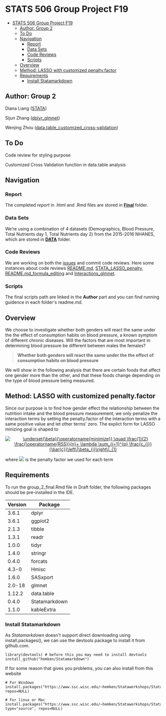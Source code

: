# STATS 506 Group Project F19

- [STATS 506 Group Project F19](#stats-506-group-project-f19)
  - [Author: Group 2](#author-group-2)
  - [To Do](#to-do)
  - [Navigation](#navigation)
    - [Report](#report)
    - [Data Sets](#data-sets)
    - [Code Reviews](#code-reviews)
    - [Scripts](#scripts)
  - [Overview](#overview)
  - [Method: LASSO with customized penalty.factor](#method-lasso-with-customized-penaltyfactor)
  - [Requirements](#requirements)
    - [Install Statamarkdown](#install-statamarkdown)

## Author: Group 2
Diana Liang ([STATA](./DL/Final&#32;Documents/))

Sijun Zhang ([dplyr_glmnet](./ZSJ/FINAL/))

Wenjing Zhou ([data.table_customized_cross-validation](./Wenjing/))

## To Do

Code review for styling purpose

Customized Cross Validation function in data.table analysis

## Navigation

### Report
The completed *report* in .html and .Rmd files are stored in **[Final](./Final)** folder.

### Data Sets
We’re using a combination of 4 datasets (Demographics, Blood Pressure, Total Nutrients day 1, Total Nutrients day 2) from the 2015-2016 NHANES, which are stored in **[DATA](./DATA)** folder.

### Code Reviews

We are working on both the [issues](https://github.com/Randyzhang98/STATS506_Proj_02/issues) and commit code reviews. Here some instances about code reviews [README.md](https://github.com/Randyzhang98/STATS506_Proj_02/commit/70771c6ef62de5f1877e45f5a53b359115866a12), [STATA_LASSO_penalty](https://github.com/Randyzhang98/STATS506_Proj_02/commit/71b27f4d5a3b6003d2af6e66a4768863589c4357), [README.md_formula_editing](https://github.com/Randyzhang98/STATS506_Proj_02/commit/34689b24aa2958a0b710594bec6451b24e4fd0c1#commitcomment-36292581) and [Interactions_glmnet](https://github.com/Randyzhang98/STATS506_Proj_02/commit/ad8a4ace44e241fb9b1add7b817df005a3d1280f).

### Scripts

The final scripts path are linked in the **Author** part and you can find running guidence in each folder's readme.md.

## Overview
 We choose to investigate whether both genders will react the same under the the effect of consumption habits on blood pressure, a known symptom of different chronic diseases. Will the factors that are most important in determining blood pressure be different between males the females?

>**Whether both genders will react the same under the the effect of consumption habits on blood pressure**

 We will show in the following analysis that there are certain foods that affect one gender more than the other, and that these foods change depending on the type of blood pressure being measured.

## Method: LASSO with customized penalty.factor

Since our purpose is to find how gender effect the relationship between the nutrition intake and the blood pressure measurement, we only penalize the interaction terms by setting the penalty.factor of the interaction terms with a same positive value and let other terms' zero. The explict form for LASSO minizing goal is shaped to

<div align=center>
<a href="https://www.codecogs.com/eqnedit.php?latex=\underset{\beta}{\operatorname{minimize}}&space;\quad&space;\frac{1}{2}&space;\frac{\operatorname{RSS}}{n}&plus;&space;\lambda&space;\sum_{j=1}^{p}&space;\frac{c_{j}}{\bar{c}}\left\|\beta_{j}\right\|_{1}" target="_blank"><img src="https://latex.codecogs.com/gif.latex?\underset{\beta}{\operatorname{minimize}}&space;\quad&space;\frac{1}{2}&space;\frac{\operatorname{RSS}}{n}&plus;&space;\lambda&space;\sum_{j=1}^{p}&space;\frac{c_{j}}{\bar{c}}\left\|\beta_{j}\right\|_{1}" title="\underset{\beta}{\operatorname{minimize}} \quad \frac{1}{2} \frac{\operatorname{RSS}}{n}+ \lambda \sum_{j=1}^{p} \frac{c_{j}}{\bar{c}}\left\|\beta_{j}\right\|_{1}" /></a>
</div>

where <img src="http://chart.googleapis.com/chart?cht=tx&chl= c_j" style="border:none;"> is the penalty factor we used for each term

## Requirements

To run the group_2_final.Rmd file in Draft folder, the following packages should be pre-installed in the IDE.

| Version | Package            |
| ------- | ------------------ |
| 3.6.1   | dplyr              |
| 3.6.1   | ggplot2            |
| 2.1.3   | tibble             |
| 1.3.1   | readr              |
| 1.0.0   | tidyr              |
| 1.4.0   | stringr            |
| 0.4.0   | forcats            |
| 4.3-0   | Hmisc              |
| 1.6.0   | SASxport           |
| 2.0-18  | glmnet             |
| 1.12.2  | data.table         |
| 0.4.0   | Statamarkdown      |
| 1.1.0   | kableExtra         |

### Install Statamarkdown
As *Statamarkdown* doesn't support direct downloading using install.packages(), we can use the devtools package to install it from github.com.

```{r}
library(devtools) # before this you may need to install devtools
install_github("hemken/Statamarkdown")
```

If for some reason that gives you problems, you can also install from this website

```{r}
# For Windows
install.packages("https://www.ssc.wisc.edu/~hemken/Stataworkshops/Stata%20and%20R%20Markdown/Statamarkdown_0.3.9.zip", repos=NULL)

# For linux or Mac
install.packages("https://www.ssc.wisc.edu/~hemken/Stataworkshops/Stata%20and%20R%20Markdown/Statamarkdown_0.3.9.tar.gz", type="source", repos=NULL)
```



